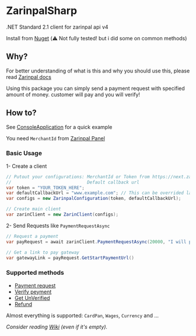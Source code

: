 # ZarinpalSharp
.NET Standard 2.1 client for zarinpal api v4

Install from [Nuget](https://www.nuget.org/packages/ZarinpalSharp/) (⚠️ Not fully tested! but i did some on common methods)

## Why?
For better understanding of what is this and why you should use this, please read [Zarinpal docs](https://docs.zarinpal.com/paymentGateway/)

Using this package you can simply send a payment request with specified amount of money. customer will pay and you will verify!

## How to?
See [ConsoleApplication](ConsoleApplication) for a quick example

You need `MerchantId` from [Zarinpal Panel](https://next.zarinpal.com/)

### Basic Usage
1- Create a client

```cs
// Putout your configurations: MerchantId or Token from https://next.zarinpal.com.
//                             Default callback url 
var token = "YOUR_TOKEN_HERE";
var defaultCallbackUrl = "www.example.com"; // This can be overrided later.
var configs = new ZarinpalConfiguration(token, defaultCallbackUrl);

// Create main client
var zarinClient = new ZarinClient(configs);
```

2- Send Requests like `PaymentRequestAsync`
```cs
// Request a payment
var payRequest = await zarinClient.PaymentRequestAsync(20000, "I will pay for you");

// Get a link to pay gateway
var gatewayLink = payRequest.GetStartPaymentUrl()
```

### Supported methods
  - [Payment request](https://docs.zarinpal.com/paymentGateway/guide/#%D8%A7%D8%B1%D8%B3%D8%A7%D9%84-%D8%A7%D8%B7%D9%84%D8%A7%D8%B9%D8%A7%D8%AA)
  - [Verify peyment](https://docs.zarinpal.com/paymentGateway/guide/#%D8%A8%D8%A7%D8%B2%DA%AF%D8%B4%D8%AA-%D8%A8%D9%87-%D8%B3%D8%A7%DB%8C%D8%AA-%D9%BE%D8%B0%DB%8C%D8%B1%D9%86%D8%AF%D9%87)
  - [Get UnVerified](https://docs.zarinpal.com/paymentGateway/other/#unverified)
  - [Refund](https://docs.zarinpal.com/paymentGateway/other/#refund)

Almost everything is supported: `CardPan`, `Wages`, `Currency` and ...

_Consider reading [Wiki](https://github.com/immmdreza/ZarinpalSharp/wiki) (even if it's empty)._
